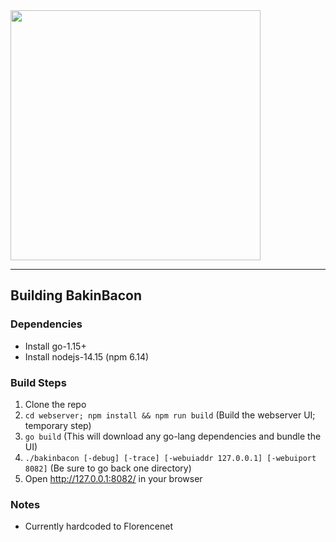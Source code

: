<img src="https://bakinbacon.io/img/head_logo.png" width="400px">

---

## Building BakinBacon

### Dependencies

* Install go-1.15+
* Install nodejs-14.15 (npm 6.14)

### Build Steps

1. Clone the repo
1. `cd webserver; npm install && npm run build` (Build the webserver UI; temporary step)
1. `go build` (This will download any go-lang dependencies and bundle the UI)
1. `./bakinbacon [-debug] [-trace] [-webuiaddr 127.0.0.1] [-webuiport 8082]` (Be sure to go back one directory)
1. Open http://127.0.0.1:8082/ in your browser

### Notes

* Currently hardcoded to Florencenet
